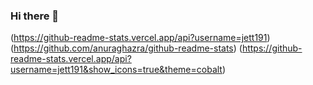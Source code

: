 ### Hi there 👋


(https://github-readme-stats.vercel.app/api?username=jett191)(https://github.com/anuraghazra/github-readme-stats)
(https://github-readme-stats.vercel.app/api?username=jett191&show_icons=true&theme=cobalt)

